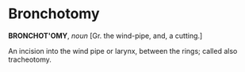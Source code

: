 # Bronchotomy

**BRONCHOT'OMY**, _noun_ \[Gr. the wind-pipe, and, a cutting.\]

An incision into the wind pipe or larynx, between the rings; called also tracheotomy.